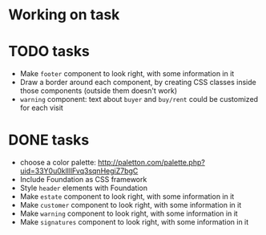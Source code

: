 # Working on task


# TODO tasks

- Make `footer` component to look right, with some information in it
- Draw a border around each component, by creating CSS classes inside those components (outside them doesn't work)
- `warning` component: text about `buyer` and `buy/rent` could be customized for each visit

# DONE tasks

+ choose a color palette: http://paletton.com/palette.php?uid=33Y0u0kllllFvq3sqnHegiZ7bgC
+ Include Foundation as CSS framework
+ Style `header` elements with Foundation
+ Make `estate` component to look right, with some information in it
+ Make `customer` component to look right, with some information in it
+ Make `warning` component to look right, with some information in it
+ Make `signatures` component to look right, with some information in it

